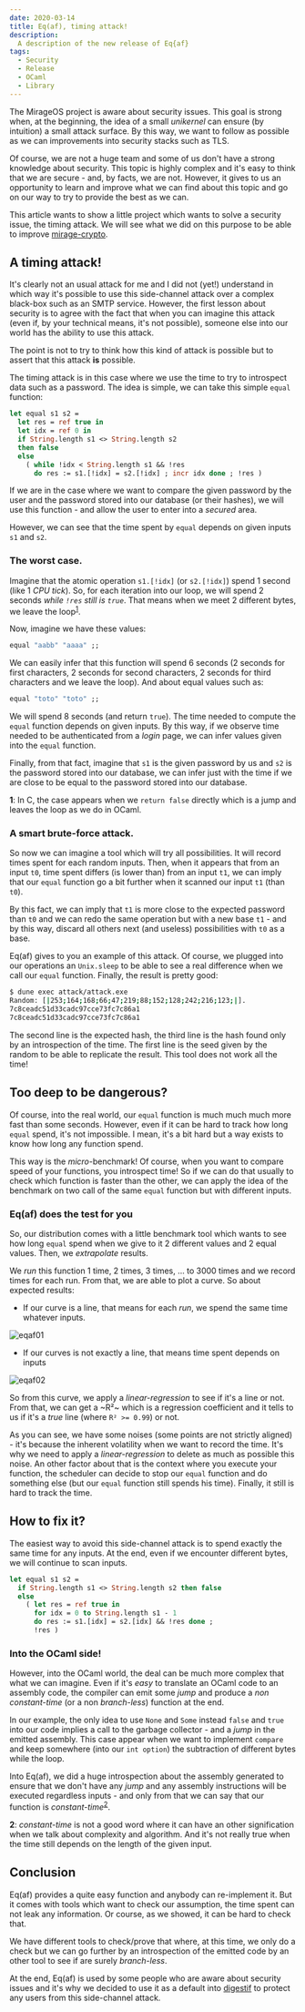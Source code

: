 ```yaml
---
date: 2020-03-14
title: Eq(af), timing attack!
description:
  A description of the new release of Eq{af}
tags:
  - Security
  - Release
  - OCaml
  - Library
---
```


The MirageOS project is aware about security issues. This goal is strong when,
at the beginning, the idea of a small *unikernel* can ensure (by intuition) a
small attack surface. By this way, we want to follow as possible as we can
improvements into security stacks such as TLS.

Of course, we are not a huge team and some of us don't have a strong knowledge
about security. This topic is highly complex and it's easy to think that we are
secure - and, by facts, we are not. However, it gives to us an opportunity to
learn and improve what we can find about this topic and go on our way to try to
provide the best as we can.

This article wants to show a little project which wants to solve a security
issue, the timing attack. We will see what we did on this purpose to be able to
improve [mirage-crypto][mirage-crypto].

## A timing attack!

It's clearly not an usual attack for me and I did not (yet!) understand in
which way it's possible to use this side-channel attack over a complex
black-box such as an SMTP service. However, the first lesson about security is
to agree with the fact that when you can imagine this attack (even if, by your
technical means, it's not possible), someone else into our world has the
ability to use this attack.

The point is not to try to think how this kind of attack is possible but to
assert that this attack **is** possible.

The timing attack is in this case where we use the time to try to introspect
data such as a password. The idea is simple, we can take this simple `equal`
function:

```ocaml
let equal s1 s2 =
  let res = ref true in
  let idx = ref 0 in
  if String.length s1 <> String.length s2
  then false
  else
    ( while !idx < String.length s1 && !res
      do res := s1.[!idx] = s2.[!idx] ; incr idx done ; !res )
```

If we are in the case where we want to compare the given password by the user
and the password stored into our database (or their hashes), we will use this
function - and allow the user to enter into a *secured* area.

However, we can see that the time spent by `equal` depends on given inputs `s1`
and `s2`.

### The worst case.

Imagine that the atomic operation `s1.[!idx]` (or `s2.[!idx]`) spend 1 second
(like 1 *CPU tick*). So, for each iteration into our loop, we will spend 2
seconds *while `!res` still is `true`*. That means when we meet 2 different
bytes, we leave the loop<sup>[1](#fn1)</sup>.

Now, imagine we have these values:

```ocaml
equal "aabb" "aaaa" ;;
```

We can easily infer that this function will spend 6 seconds (2 seconds for
first characters, 2 seconds for second characters, 2 seconds for third
characters and we leave the loop). And about equal values such as:

```ocaml
equal "toto" "toto" ;;
```

We will spend 8 seconds (and return `true`). The time needed to compute the
`equal` function depends on given inputs. By this way, if we observe time
needed to be authenticated from a *login* page, we can infer values given into
the `equal` function.

Finally, from that fact, imagine that `s1` is the given password by us and `s2`
is the password stored into our database, we can infer just with the time if we
are close to be equal to the password stored into our database.

<tag id="fn1">**1**</tag>: In C, the case appears when we `return false`
directly which is a jump and leaves the loop as we do in OCaml.

### A smart brute-force attack.

So now we can imagine a tool which will try all possibilities. It will record
times spent for each random inputs. Then, when it appears that from an input
`t0`, time spent differs (is lower than) from an input `t1`, we can imply that
our `equal` function go a bit further when it scanned our input `t1` (than
`t0`).

By this fact, we can imply that `t1` is more close to the expected password
than `t0` and we can redo the same operation but with a new base `t1` - and by
this way, discard all others next (and useless) possibilities with `t0` as a
base.

Eq(af) gives to you an example of this attack. Of course, we plugged into our
operations an `Unix.sleep` to be able to see a real difference when we call our
`equal` function. Finally, the result is pretty good:

```sh
$ dune exec attack/attack.exe
Random: [|253;164;168;66;47;219;88;152;128;242;216;123;|].
7c8ceadc51d33cadc97cce73fc7c86a1
7c8ceadc51d33cadc97cce73fc7c86a1
```

The second line is the expected hash, the third line is the hash found only by
an introspection of the time. The first line is the seed given by the random to
be able to replicate the result. This tool does not work all the time!

## Too deep to be dangerous?

Of course, into the real world, our `equal` function is much much much more
fast than some seconds. However, even if it can be hard to track how long
`equal` spend, it's not impossible. I mean, it's a bit hard but a way exists to
know how long any function spend.

This way is the *micro*-benchmark! Of course, when you want to compare speed of
your functions, you introspect time! So if we can do that usually to check
which function is faster than the other, we can apply the idea of the benchmark
on two call of the same `equal` function but with different inputs.

### Eq(af) does the test for you

So, our distribution comes with a little benchmark tool which wants to see how
long `equal` spend when we give to it 2 different values and 2 equal values.
Then, we *extrapolate* results.

We *run* this function 1 time, 2 times, 3 times, ... to 3000 times and we
record times for each run. From that, we are able to plot a curve. So about
expected results:

- If our curve is a line, that means for each *run*, we spend the same time
  whatever inputs.

![eqaf01](../images/eqaf_01.png)

- If our curves is not exactly a line, that means time spent depends on inputs

![eqaf02](../images/eqaf_02.png)

So from this curve, we apply a *linear-regression* to see if it's a line or
not. From that, we can get a ~R²~ which is a regression coefficient and it
tells to us if it's a *true* line (where `R² >= 0.99`) or not.

As you can see, we have some noises (some points are not strictly aligned) -
it's because the inherent volatility when we want to record the time. It's why
we need to apply a *linear-regression* to delete as much as possible this
noise. An other factor about that is the context where you execute your
function, the scheduler can decide to stop our `equal` function and do
something else (but our `equal` function still spends his time). Finally, it
still is hard to track the time.

## How to fix it?

The easiest way to avoid this side-channel attack is to spend exactly the same
time for any inputs. At the end, even if we encounter different bytes, we will
continue to scan inputs.

```ocaml
let equal s1 s2 =
  if String.length s1 <> String.length s2 then false
  else
    ( let res = ref true in
      for idx = 0 to String.length s1 - 1
      do res := s1.[idx] = s2.[idx] && !res done ;
      !res )
```

### Into the OCaml side!

However, into the OCaml world, the deal can be much more complex that what we
can imagine. Even if it's *easy* to translate an OCaml code to an assembly
code, the compiler can emit some *jump* and produce a *non constant-time* (or
a non *branch-less*) function at the end.

In our example, the only idea to use `None` and `Some` instead `false` and
`true` into our code implies a call to the garbage collector - and a *jump* in
the emitted assembly. This case appear when we want to implement `compare` and
keep somewhere (into our `int option`) the subtraction of different bytes while
the loop.

Into Eq(af), we did a huge introspection about the assembly generated to ensure
that we don't have any *jump* and any assembly instructions will be executed
regardless inputs - and only from that we can say that our function is
*constant-time*<sup>[2](#fn2)</sup>.

<tag id="fn2">**2**</tag>: *constant-time* is not a good word where it can have
an other signification when we talk about complexity and algorithm. And it's
not really true when the time still depends on the length of the given input.

## Conclusion

Eq(af) provides a quite easy function and anybody can re-implement it. But it
comes with tools which want to check our assumption, the time spent can not
leak any information. Or course, as we showed, it can be hard to check that.

We have different tools to check/prove that where, at this time, we only do a
check but we can go further by an introspection of the emitted code by an other
tool to see if are surely *branch-less*.

At the end, Eq(af) is used by some people who are aware about security issues
and it's why we decided to use it as a default into [digestif][digestif] to
protect any users from this side-channel attack.

[mirage-crypto]: https://github.com/mirage/mirage-crypto/
[digestif]: https://github.com/mirage/digestif/
